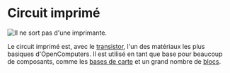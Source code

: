 # Circuit imprimé

![Il ne sort pas d'une imprimante.](oredict:oc:materialCircuitBoardPrinted)

Le circuit imprimé est, avec le [transistor](transistor.md), l'un des matériaux les plus basiques d'OpenComputers. Il est utilisé en tant que base pour beaucoup de composants, comme les [bases de carte](card.md) et un grand nombre de [blocs](../block/index.md).
